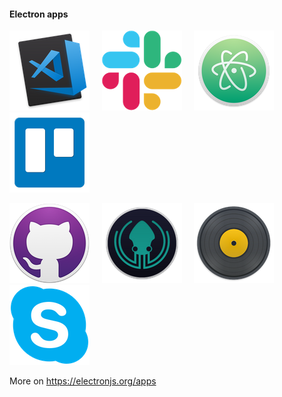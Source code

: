#### Electron apps

![VS Code](slides/electron/images/vscode-icon.png)&nbsp;&nbsp;&nbsp;&nbsp;
![Slack](slides/electron/images/slack-icon.png)&nbsp;&nbsp;&nbsp;&nbsp;
![ATOM](slides/electron/images/atom-icon.png)&nbsp;&nbsp;&nbsp;&nbsp;
![Whale Trello](slides/electron/images/whale-icon.png)&nbsp;&nbsp;&nbsp;&nbsp;

![GitHub Desktop](slides/electron/images/github-desktop-icon.png)&nbsp;&nbsp;&nbsp;&nbsp;
![GitKraken](slides/electron/images/gitkraken-icon.png)&nbsp;&nbsp;&nbsp;&nbsp;
![Etcher](slides/electron/images/etcher-icon.png)&nbsp;&nbsp;&nbsp;&nbsp;
![Skype](slides/electron/images/skype-icon.png)&nbsp;&nbsp;&nbsp;&nbsp;

More on https://electronjs.org/apps

<aside class="notes">
</aside>
